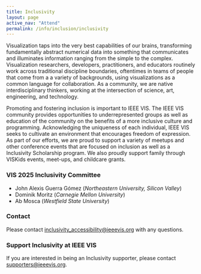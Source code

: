 ```yaml
---
title: Inclusivity
layout: page
active_nav: "Attend"
permalink: /info/inclusion/inclusivity
---
```

Visualization taps into the very best capabilities of our brains, transforming fundamentally abstract numerical data into something that communicates and illuminates information ranging from the simple to the complex. Visualization researchers, developers, practitioners, and educators routinely work across traditional discipline boundaries, oftentimes in teams of people that come from a a variety of backgrounds, using visualizations as a common language for collaboration. As a community, we are native interdisciplinary thinkers, working at the intersection of science, art, engineering, and technology. 

Promoting and fostering inclusion is important to IEEE VIS. The IEEE VIS community provides opportunities to underrepresented groups as well as education of the community on the benefits of a more inclusive culture and programming. Acknowledging the uniqueness of each individual, IEEE VIS seeks to cultivate an environment that encourages freedom of expression. As part of our efforts, we are proud to support a variety of meetups and other conference events that are focused on inclusion as well as a Inclusivity Scholarship program.  We also proudly support family through VISKids events, meet-ups, and childcare grants.

### VIS 2025 Inclusivity Committee

* John Alexis Guerra Gómez (*Northeastern University, Silicon Valley*)
* Dominik Moritz (*Carnegie Mellon University*)
* Ab Mosca (*Westfield State University*)

### Contact

Please contact [inclusivity_accessibility@ieeevis.org](mailto:inclusivity_accessibility@ieeevis.org) with any questions.
 
### Support Inclusivity at IEEE VIS

If you are interested in being an Inclusivity supporter, please contact [supporters@ieeevis.org](mailto:supporters@ieeevis.org).
 
